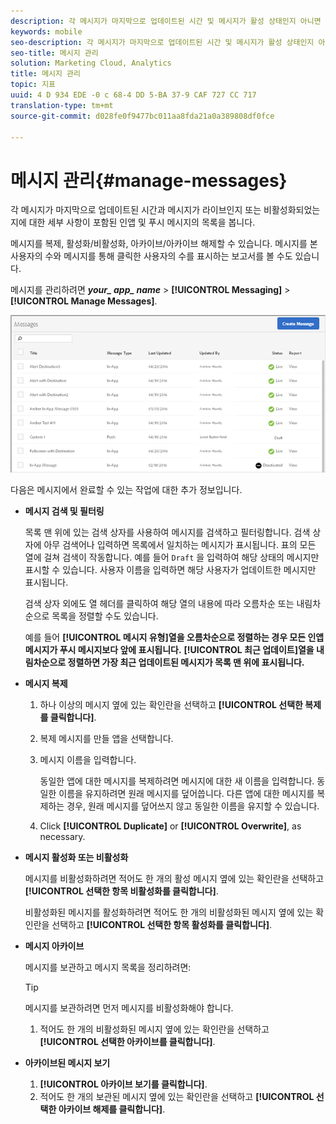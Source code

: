 ```yaml
---
description: 각 메시지가 마지막으로 업데이트된 시간 및 메시지가 활성 상태인지 아니면 비활성 상태인지에 대한 세부 정보를 사용하여 인앱 푸시 메시지 목록을 봅니다.
keywords: mobile
seo-description: 각 메시지가 마지막으로 업데이트된 시간 및 메시지가 활성 상태인지 아니면 비활성 상태인지에 대한 세부 정보를 사용하여 인앱 푸시 메시지 목록을 봅니다.
seo-title: 메시지 관리
solution: Marketing Cloud, Analytics
title: 메시지 관리
topic: 지표
uuid: 4 D 934 EDE -0 c 68-4 DD 5-BA 37-9 CAF 727 CC 717
translation-type: tm+mt
source-git-commit: d028fe0f9477bc011aa8fda21a0a389808df0fce

---
```



# 메시지 관리{#manage-messages}

각 메시지가 마지막으로 업데이트된 시간과 메시지가 라이브인지 또는 비활성화되었는지에 대한 세부 사항이 포함된 인앱 및 푸시 메시지의 목록을 봅니다.

메시지를 복제, 활성화/비활성화, 아카이브/아카이브 해제할 수 있습니다. 메시지를 본 사용자의 수와 메시지를 통해 클릭한 사용자의 수를 표시하는 보고서를 볼 수도 있습니다.

메시지를 관리하려면 ***your_ app_ name*** &gt; **[!UICONTROL Messaging]** &gt; **[!UICONTROL Manage Messages]**.

![](assets/manage_messages.png)

다음은 메시지에서 완료할 수 있는 작업에 대한 추가 정보입니다.

* **메시지 검색 및 필터링**

   목록 맨 위에 있는 검색 상자를 사용하여 메시지를 검색하고 필터링합니다. 검색 상자에 아무 검색어나 입력하면 목록에서 일치하는 메시지가 표시됩니다. 표의 모든 열에 걸쳐 검색이 작동합니다. 예를 들어 `Draft` 을 입력하여 해당 상태의 메시지만 표시할 수 있습니다. 사용자 이름을 입력하면 해당 사용자가 업데이트한 메시지만 표시됩니다.

   검색 상자 외에도 열 헤더를 클릭하여 해당 열의 내용에 따라 오름차순 또는 내림차순으로 목록을 정렬할 수도 있습니다.

   예를 들어 **[!UICONTROL 메시지 유형]열을 오름차순으로 정렬하는 경우 모든 인앱 메시지가 푸시 메시지보다 앞에 표시됩니다.** **[!UICONTROL 최근 업데이트]열을 내림차순으로 정렬하면 가장 최근 업데이트된 메시지가 목록 맨 위에 표시됩니다.**

* **메시지 복제**

   1. 하나 이상의 메시지 옆에 있는 확인란을 선택하고 **[!UICONTROL 선택한 복제를 클릭합니다]**.
   1. 복제 메시지를 만들 앱을 선택합니다.
   1. 메시지 이름을 입력합니다.

      동일한 앱에 대한 메시지를 복제하려면 메시지에 대한 새 이름을 입력합니다. 동일한 이름을 유지하려면 원래 메시지를 덮어씁니다. 다른 앱에 대한 메시지를 복제하는 경우, 원래 메시지를 덮어쓰지 않고 동일한 이름을 유지할 수 있습니다.

   1. Click **[!UICONTROL Duplicate]** or **[!UICONTROL Overwrite]**, as necessary.

* **메시지 활성화 또는 비활성화**

   메시지를 비활성화하려면 적어도 한 개의 활성 메시지 옆에 있는 확인란을 선택하고 **[!UICONTROL 선택한 항목 비활성화를 클릭합니다]**.

   비활성화된 메시지를 활성화하려면 적어도 한 개의 비활성화된 메시지 옆에 있는 확인란을 선택하고 **[!UICONTROL 선택한 항목 활성화를 클릭합니다]**.

* **메시지 아카이브**

   메시지를 보관하고 메시지 목록을 정리하려면:

   >[!TIP]
   >
   >메시지를 보관하려면 먼저 메시지를 비활성화해야 합니다.

   1. 적어도 한 개의 비활성화된 메시지 옆에 있는 확인란을 선택하고 **[!UICONTROL 선택한 아카이브를 클릭합니다]**.

* **아카이브된 메시지 보기**

   1. **[!UICONTROL 아카이브 보기를 클릭합니다]**.
   1. 적어도 한 개의 보관된 메시지 옆에 있는 확인란을 선택하고 **[!UICONTROL 선택한 아카이브 해제를 클릭합니다]**.

